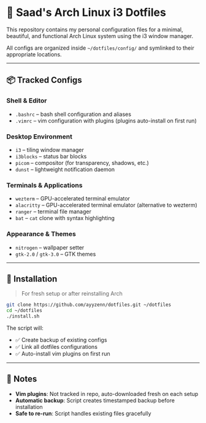 # 🌿 Saad's Arch Linux i3 Dotfiles

This repository contains my personal configuration files for a minimal, beautiful, and functional Arch Linux system using the i3 window manager.

All configs are organized inside `~/dotfiles/config/` and symlinked to their appropriate locations.

---

## 📦 Tracked Configs

### Shell & Editor
- `.bashrc` – bash shell configuration and aliases
- `.vimrc` – vim configuration with plugins (plugins auto-install on first run)

### Desktop Environment
- `i3` – tiling window manager
- `i3blocks` – status bar blocks
- `picom` – compositor (for transparency, shadows, etc.)
- `dunst` – lightweight notification daemon

### Terminals & Applications
- `wezterm` – GPU-accelerated terminal emulator
- `alacritty` – GPU-accelerated terminal emulator (alternative to wezterm)
- `ranger` – terminal file manager
- `bat` – `cat` clone with syntax highlighting

### Appearance & Themes
- `nitrogen` – wallpaper setter
- `gtk-2.0` / `gtk-3.0` – GTK themes

---

## 🚀 Installation

> For fresh setup or after reinstalling Arch

```bash
git clone https://github.com/ayyzenn/dotfiles.git ~/dotfiles
cd ~/dotfiles
./install.sh
```

The script will:
- ✅ Create backup of existing configs
- ✅ Link all dotfiles configurations
- ✅ Auto-install vim plugins on first run

---

## 📝 Notes

- **Vim plugins**: Not tracked in repo, auto-downloaded fresh on each setup
- **Automatic backup**: Script creates timestamped backup before installation
- **Safe to re-run**: Script handles existing files gracefully

